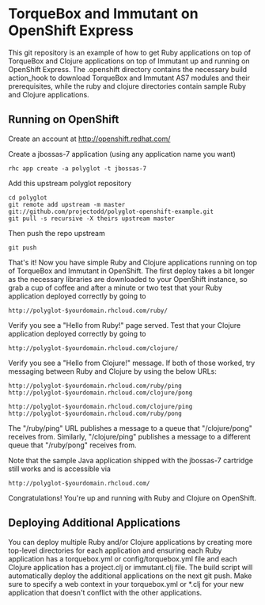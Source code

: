 TorqueBox and Immutant on OpenShift Express
===========================================

This git repository is an example of how to get Ruby applications on
top of TorqueBox and Clojure applications on top of Immutant up and
running on OpenShift Express. The .openshift directory contains the
necessary build action_hook to download TorqueBox and Immutant AS7
modules and their prerequisites, while the ruby and clojure
directories contain sample Ruby and Clojure applications.

Running on OpenShift
--------------------

Create an account at http://openshift.redhat.com/

Create a jbossas-7 application (using any application name you want)

    rhc app create -a polyglot -t jbossas-7

Add this upstream polyglot repository

    cd polyglot
    git remote add upstream -m master git://github.com/projectodd/polyglot-openshift-example.git
    git pull -s recursive -X theirs upstream master

Then push the repo upstream

    git push

That's it! Now you have simple Ruby and Clojure applications running
on top of TorqueBox and Immutant in OpenShift. The first deploy takes
a bit longer as the necessary libraries are downloaded to your
OpenShift instance, so grab a cup of coffee and after a minute or two
test that your Ruby application deployed correctly by going to

    http://polyglot-$yourdomain.rhcloud.com/ruby/

Verify you see a "Hello from Ruby!" page served. Test that your
Clojure application deployed correctly by going to

    http://polyglot-$yourdomain.rhcloud.com/clojure/

Verify you see a "Hello from Clojure!" message. If both of those
worked, try messaging between Ruby and Clojure by using the below
URLs:

    http://polyglot-$yourdomain.rhcloud.com/ruby/ping
    http://polyglot-$yourdomain.rhcloud.com/clojure/pong

    http://polyglot-$yourdomain.rhcloud.com/clojure/ping
    http://polyglot-$yourdomain.rhcloud.com/ruby/pong

The "/ruby/ping" URL publishes a message to a queue that
"/clojure/pong" receives from. Similarly, "/clojure/ping" publishes a
message to a different queue that "/ruby/pong" receives from.

Note that the sample Java application shipped with the jbossas-7
cartridge still works and is accessible via

    http://polyglot-$yourdomain.rhcloud.com/

Congratulations! You're up and running with Ruby and Clojure on
OpenShift.


Deploying Additional Applications
------------------------------

You can deploy multiple Ruby and/or Clojure applications by creating
more top-level directories for each application and ensuring each Ruby
application has a torquebox.yml or config/torquebox.yml file and each
Clojure application has a project.clj or immutant.clj file. The build
script will automatically deploy the additional applications on the
next git push. Make sure to specify a web context in your
torquebox.yml or *.clj for your new application that doesn't conflict
with the other applications.
